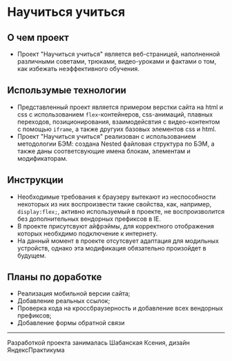 # Научиться учиться

## О чем проект
* Проект "Научиться учиться" является веб-страницей, наполненной различными советами, трюками, видео-уроками и фактами о том, как избежать неэффективного обучения. 

## Использумые технологии
* Представленный проект является примером верстки сайта на html и css с использованием `flex`-контейнеров, css-анимаций, плавных переходов, позиционирования, взаимодейсвтия с видео-контентом с помощью `iframe`, а также другуих базовых элементов css и html. 
* Проект "Научиться учиться" реализован с использованием методологии БЭМ: создана Nested файловая структура по БЭМ, а также даны соответсвующие имена блокам, элементам и модификаторам.

## Инструкции
* Необходимые требования к браузеру вытекают из неспособности некоторых из них воспроизвести такие свойства, как, например, `display:flex;`, активно используемый в проекте, не воспроизволится без дополнительных вендорных префиксов в IE.
* В проекте присутсвуют айфрэймы, для корректного отображения которых необхдимо подключение к интернету.
* На данный момент в проекте отсутсвует адаптация для модильных устройств, однако эта модификация обязательно произойдет в будущем.

## Планы по доработке
* Реализация мобильной версии сайта;
* Добавление реальных ссылок;
* Проверка кода на кроссбраузерность и добавление всех вендорных префиксов;
* Добавление формы обратной связи

---
Разработкой проекта занималась Шабанская Ксения, дизайн ЯндексПрактикума